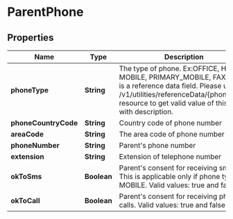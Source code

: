 # ParentPhone

## Properties
Name | Type | Description | Notes
------------ | ------------- | ------------- | -------------
**phoneType** | **String** | The type of phone. Ex:OFFICE, HOME, MOBILE, PRIMARY_MOBILE, FAX. This is a reference data field. Please use /v1/utilities/referenceData/{phoneType} resource to get valid value of this field with description. | 
**phoneCountryCode** | **String** | Country code of phone number | 
**areaCode** | **String** | The area code of phone number |  [optional]
**phoneNumber** | **String** | Parent&#x27;s phone number | 
**extension** | **String** | Extension of telephone number |  [optional]
**okToSms** | **Boolean** | Parent&#x27;s consent for receiving sms. This is applicable only if phone type is MOBILE. Valid values: true and false |  [optional]
**okToCall** | **Boolean** | Parent&#x27;s consent for receiving phone calls. Valid values: true and false |  [optional]
